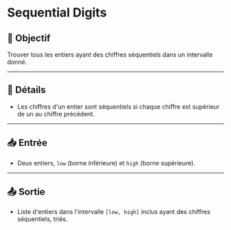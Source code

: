 # Sequential Digits

## 🎯 Objectif

Trouver tous les entiers ayant des chiffres séquentiels dans un intervalle donné.

---

## 📝 Détails

- Les chiffres d'un entier sont séquentiels si chaque chiffre est supérieur de un au chiffre précédent.

---

## 📥 Entrée

- Deux entiers, `low` (borne inférieure) et `high` (borne supérieure).

---

## 📤 Sortie

- Liste d'entiers dans l'intervalle `[low, high]` inclus ayant des chiffres séquentiels, triés.


